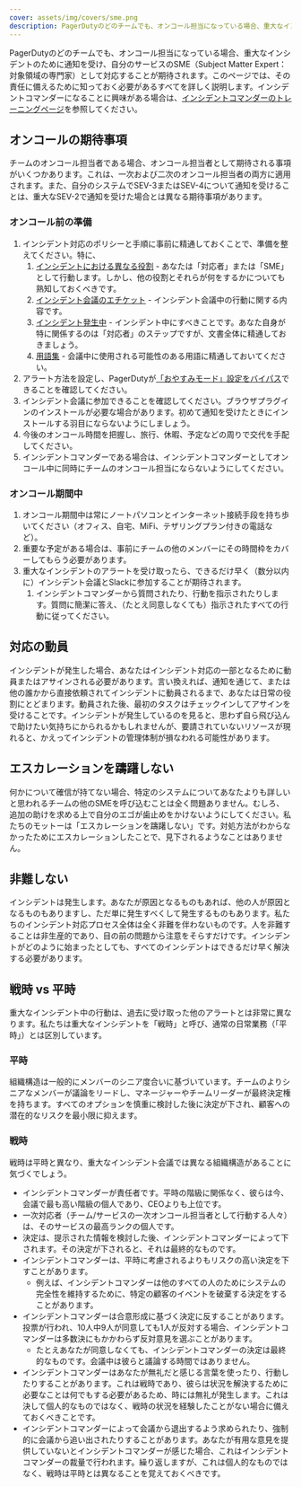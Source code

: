 ```yaml
---
cover: assets/img/covers/sme.png
description: PagerDutyのどのチームでも、オンコール担当になっている場合、重大なインシデントのために通知を受け、自分のサービスのSME（Subject Matter Expert：対象領域の専門家）として対応することが期待されます。このページでは、その責任に備えるために知っておく必要があるすべてを詳しく説明します。
---
```

PagerDutyのどのチームでも、オンコール担当になっている場合、重大なインシデントのために通知を受け、自分のサービスのSME（Subject Matter Expert：対象領域の専門家）として対応することが期待されます。このページでは、その責任に備えるために知っておく必要があるすべてを詳しく説明します。インシデントコマンダーになることに興味がある場合は、[インシデントコマンダーのトレーニングページ](../training/incident_commander.md)を参照してください。

## オンコールの期待事項
チームのオンコール担当者である場合、オンコール担当者として期待される事項がいくつかあります。これは、一次および二次のオンコール担当者の両方に適用されます。また、自分のシステムでSEV-3またはSEV-4について通知を受けることは、重大なSEV-2で通知を受けた場合とは異なる期待事項があります。

### オンコール前の準備

1. インシデント対応のポリシーと手順に事前に精通しておくことで、準備を整えてください。特に、
    1. [インシデントにおける異なる役割](../before/different_roles.md) - あなたは「対応者」または「SME」として行動します。しかし、他の役割とそれらが何をするかについても熟知しておくべきです。
    1. [インシデント会議のエチケット](../before/call_etiquette.md) - インシデント会議中の行動に関する内容です。
    1. [インシデント発生中](../during/during_an_incident.md) - インシデント中にすべきことです。あなた自身が特に関係するのは「対応者」のステップですが、文書全体に精通しておきましょう。
    1. [用語集](../training/glossary.md) - 会議中に使用される可能性のある用語に精通しておいてください。
1. アラート方法を設定し、PagerDutyが[「おやすみモード」設定をバイパス](https://support.pagerduty.com/docs/notification-phone-numbers)できることを確認してください。
1. インシデント会議に参加できることを確認してください。ブラウザプラグインのインストールが必要な場合があります。初めて通知を受けたときにインストールする羽目にならないようにしましょう。
1. 今後のオンコール時間を把握し、旅行、休暇、予定などの周りで交代を手配してください。
1. インシデントコマンダーである場合は、インシデントコマンダーとしてオンコール中に同時にチームのオンコール担当にならないようにしてください。

### オンコール期間中

1. オンコール期間中は常にノートパソコンとインターネット接続手段を持ち歩いてください（オフィス、自宅、MiFi、テザリングプラン付きの電話など）。
1. 重要な予定がある場合は、事前にチームの他のメンバーにその時間枠をカバーしてもらう必要があります。
1. 重大なインシデントのアラートを受け取ったら、できるだけ早く（数分以内に）インシデント会議とSlackに参加することが期待されます。
    1. インシデントコマンダーから質問されたり、行動を指示されたりします。質問に簡潔に答え、（たとえ同意しなくても）指示されたすべての行動に従ってください。

## 対応の動員
インシデントが発生した場合、あなたはインシデント対応の一部となるために動員またはアサインされる必要があります。言い換えれば、通知を通じて、または他の誰かから直接依頼されてインシデントに動員されるまで、あなたは日常の役割にとどまります。動員された後、最初のタスクはチェックインしてアサインを受けることです。インシデントが発生しているのを見ると、思わず自ら飛び込んで助けたい気持ちにかられるかもしれませんが、要請されていないリソースが現れると、かえってインシデントの管理体制が損なわれる可能性があります。

## エスカレーションを躊躇しない
何かについて確信が持てない場合、特定のシステムについてあなたよりも詳しいと思われるチームの他のSMEを呼び込むことは全く問題ありません。むしろ、追加の助けを求める上で自分のエゴが歯止めをかけないようにしてください。私たちのモットーは「エスカレーションを躊躇しない」です。対処方法がわからなかったためにエスカレーションしたことで、見下されるようなことはありません。

## 非難しない
インシデントは発生します。あなたが原因となるものもあれば、他の人が原因となるものもありますし、ただ単に発生すべくして発生するものもあります。私たちのインシデント対応プロセス全体は全く非難を伴わないものです。人を非難することは非生産的であり、目の前の問題から注意をそらすだけです。インシデントがどのように始まったとしても、すべてのインシデントはできるだけ早く解決する必要があります。

## 戦時 vs 平時
重大なインシデント中の行動は、過去に受け取った他のアラートとは非常に異なります。私たちは重大なインシデントを「戦時」と呼び、通常の日常業務（「平時」）とは区別しています。

### 平時
組織構造は一般的にメンバーのシニア度合いに基づいています。チームのよりシニアなメンバーが議論をリードし、マネージャーやチームリーダーが最終決定権を持ちます。すべてのオプションを慎重に検討した後に決定が下され、顧客への潜在的なリスクを最小限に抑えます。

### 戦時
戦時は平時と異なり、重大なインシデント会議では異なる組織構造があることに気づくでしょう。

* インシデントコマンダーが責任者です。平時の階級に関係なく、彼らは今、会議で最も高い階級の個人であり、CEOよりも上位です。
* 一次対応者（チーム/サービスの一次オンコール担当者として行動する人々）は、そのサービスの最高ランクの個人です。
* 決定は、提示された情報を検討した後、インシデントコマンダーによって下されます。その決定が下されると、それは最終的なものです。
* インシデントコマンダーは、平時に考慮されるよりもリスクの高い決定を下すことがあります。
    * 例えば、インシデントコマンダーは他のすべての人のためにシステムの完全性を維持するために、特定の顧客のイベントを破棄する決定をすることがあります。
* インシデントコマンダーは合意形成に基づく決定に反することがあります。投票が行われ、10人中9人が同意しても1人が反対する場合、インシデントコマンダーは多数決にもかかわらず反対意見を選ぶことがあります。
    * たとえあなたが同意しなくても、インシデントコマンダーの決定は最終的なものです。会議中は彼らと議論する時間ではありません。
* インシデントコマンダーはあなたが無礼だと感じる言葉を使ったり、行動したりすることがあります。これは戦時であり、彼らは状況を解決するために必要なことは何でもする必要があるため、時には無礼が発生します。これは決して個人的なものではなく、戦時の状況を経験したことがない場合に備えておくべきことです。
* インシデントコマンダーによって会議から退出するよう求められたり、強制的に会議から追い出されたりすることがあります。あなたが有用な意見を提供していないとインシデントコマンダーが感じた場合、これはインシデントコマンダーの裁量で行われます。繰り返しますが、これは個人的なものではなく、戦時は平時とは異なることを覚えておくべきです。
